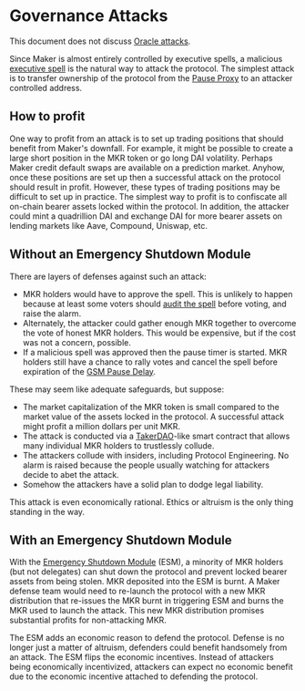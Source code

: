 # Governance Attacks

This document does not discuss [Oracle attacks](https://docs.makerdao.com/smart-contract-modules/oracle-module/oracle-security-module-osm-detailed-documentation).

Since Maker is almost entirely controlled by executive spells, a malicious [executive spell](https://manual.makerdao.com/governance/voting-in-makerdao/on-chain-governance#executive-votes) is the natural way to attack the protocol. The simplest attack is to transfer ownership of the protocol from the [Pause Proxy](https://docs.makerdao.com/smart-contract-modules/governance-module/pause-detailed-documentation) to an attacker controlled address.

## How to profit

One way to profit from an attack is to set up trading positions that should benefit from Maker's downfall. For example, it might be possible to create a large short position in the MKR token or go long DAI volatility. Perhaps Maker credit default swaps are available on a prediction market. Anyhow, once these positions are set up then a successful attack on the protocol should result in profit. However, these types of trading positions may be difficult to set up in practice. The simplest way to profit is to confiscate all on-chain bearer assets locked within the protocol. In addition, the attacker could mint a quadrillion DAI and exchange DAI for more bearer assets on lending markets like Aave, Compound, Uniswap, etc.

## Without an Emergency Shutdown Module

There are layers of defenses against such an attack:
- MKR holders would have to approve the spell. This is unlikely to happen because at least some voters should [audit the spell](https://manual.makerdao.com/governance/verification/executive-audit) before voting, and raise the alarm.
- Alternately, the attacker could gather enough MKR together to overcome the vote of honest MKR holders. This would be expensive, but if the cost was not a concern, possible.
- If a malicious spell was approved then the pause timer is started. MKR holders still have a chance to rally votes and cancel the spell before expiration of the [GSM Pause Delay](https://manual.makerdao.com/parameter-index/core/param-gsm-pause-delay).

These may seem like adequate safeguards, but suppose:
- The market capitalization of the MKR token is small compared to the market value of the assets locked in the protocol. A successful attack might profit a million dollars per unit MKR.
- The attack is conducted via a [TakerDAO](https://twitter.com/ameensol/status/1229848488621428736)-like smart contract that allows many individual MKR holders to trustlessly collude.
- The attackers collude with insiders, including Protocol Engineering. No alarm is raised because the people usually watching for attackers decide to abet the attack.
- Somehow the attackers have a solid plan to dodge legal liability.

This attack is even economically rational. Ethics or altruism is the only thing standing in the way.

## With an Emergency Shutdown Module

With the [Emergency Shutdown Module](https://manual.makerdao.com/module-index/module-emergency-shutdown) (ESM), a minority of MKR holders (but not delegates) can shut down the protocol and prevent locked bearer assets from being stolen. MKR deposited into the ESM is burnt. A Maker defense team would need to re-launch the protocol with a new MKR distribution that re-issues the MKR burnt in triggering ESM and burns the MKR used to launch the attack. This new MKR distribution promises substantial profits for non-attacking MKR.

The ESM adds an economic reason to defend the protocol. Defense is no longer just a matter of altruism, defenders could benefit handsomely from an attack. The ESM flips the economic incentives. Instead of attackers being economically incentivized, attackers can expect no economic benefit due to the economic incentive attached to defending the protocol.

